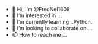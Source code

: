 - 👋 Hi, I’m @FredNel1608
- 👀 I’m interested in ...
- 🌱 I’m currently learning ..Python.
- 💞️ I’m looking to collaborate on ...
- 📫 How to reach me ...

<!---
FredNel1608/FredNel1608 is a ✨ special ✨ repository because its `README.md` (this file) appears on your GitHub profile.
You can click the Preview link to take a look at your changes.
--->

